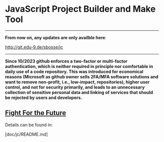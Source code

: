 # JavaScript Project Builder and Make Tool

---

**From now on, any updates are only availble here**:

http://git.edu-9.de/sbosse/jc

---

**Since 10/2023 github enforces a two-factor or multi-factor authentication, which is neither required in principle nor comfortable in daily use of a code repository. This was introduced for economical reasons (Microsoft as github owner sells 2FA/MFA software solutions and want to remove non-profit, i.e., low-impact, repositories), higher user control, and not for security primarily, and leads to an unnecessary collection of sensitive personal data and linking of services that should be rejected by users and developers.**

<a href="https://www.battleforlibraries.com/">Fight For the Future</a>
---

Details can be found in:

[doc/jc/README.md]
